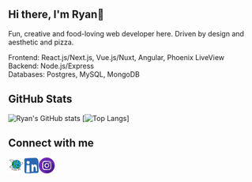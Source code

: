 ## Hi there, I'm Ryan👋

Fun, creative and food-loving web developer here. Driven by design and aesthetic and pizza.

<div>
Frontend: React.js/Next.js, Vue.js/Nuxt, Angular, Phoenix LiveView
</div>
<div>
Backend: Node.js/Express 
</div>
<div>    
Databases: Postgres, MySQL, MongoDB
</div>

## GitHub Stats

![Ryan's GitHub stats](https://github-readme-stats.vercel.app/api?username=ryanvu&show_icons=true&theme=transparent)
[![Top Langs](https://github-readme-stats.vercel.app/api/top-langs/?username=ryanvu&layout=compact)]

## Connect with me

<a href="http://www.ryanvu.ca">
    <img height="32" align="left" alt="Website" src="assets/icons/personal.svg" />
</a>
<a href="https://www.linkedin.com/in/ryan-vu-0402/">
    <img height="32" align="left" alt="LinkedIn Profile" src="assets/icons/linkedin.svg" />
</a>
<a href="https://www.instagram.com/ryanvu_">
    <img height="32" align="left" alt="Instagram Profile" src="assets/icons/instagram.svg" />
</a>

<!--


<a href="mailto:hi@novakcgx.me">
    <img height="32" align="left" alt="Mail" src="img/icons/protonmail.png" />
</a>

<a href="https://www.instagram.com/thechonkypenguin">
    <img height="32" align="left" alt="Instagram" src="img/icons/instagram.png" />
</a>

<a href="https://dribbble.com/novakcgx">
    <img height="32" align="left" alt="Dribbble" src="img/icons/dribbble.png" />
</a>
--!>

<!--
**ryanvu/ryanvu** is a ✨ _special_ ✨ repository because its `README.md` (this file) appears on your GitHub profile.

Here are some ideas to get you started:

- 🔭 I’m currently working on ...
- 🌱 I’m currently learning ...
- 👯 I’m looking to collaborate on ...
- 🤔 I’m looking for help with ...
- 💬 Ask me about ...
- 📫 How to reach me: ...
- 😄 Pronouns: ...
- ⚡ Fun fact: ...
-->
